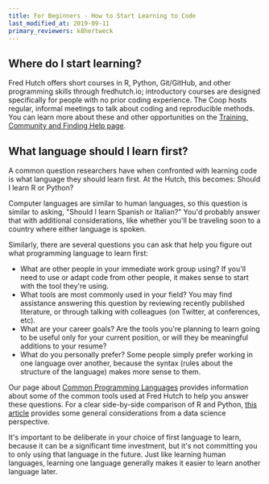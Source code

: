 ```yaml
---
title: For Beginners - How to Start Learning to Code
last_modified_at: 2019-09-11
primary_reviewers: k8hertweck
---
```


## Where do I start learning?

Fred Hutch offers short courses in R, Python, Git/GitHub, and other programming skills through fredhutch.io; introductory courses are designed specifically for people with no prior coding experience. The Coop hosts regular, informal meetings to talk about coding and reproducible methods. You can learn more about these and other opportunities on the [Training, Community and Finding Help page](/scicomputing/reference_training/).


## What language should I learn first?

A common question researchers have when confronted with learning code is what language they should learn first. At the Hutch, this becomes: Should I learn R or Python?

Computer languages are similar to human languages, so this question is similar to asking, "Should I learn Spanish or Italian?" You'd probably answer that with additional considerations, like whether you'll be traveling soon to a country where either language is spoken.

Similarly, there are several questions you can ask that help you figure out what programming language to learn first:
- What are other people in your immediate work group using? If you'll need to use or adapt code from other people, it makes sense to start with the tool they're using.
- What tools are most commonly used in your field? You may find assistance answering this question by reviewing recently published literature, or through talking with colleagues (on Twitter, at conferences, etc).
- What are your career goals? Are the tools you're planning to learn going to be useful only for your current position, or will they be meaningful additions to your resume?
- What do you personally prefer? Some people simply prefer working in one language over another, because the syntax (rules about the structure of the language) makes more sense to them.

Our page about [Common Programming Languages](/scicomputing/software_languages/) provides information about some of the common tools used at Fred Hutch to help you answer these questions. For a clear side-by-side comparison of R and Python, [this article](https://medium.com/@data_driven/python-vs-r-for-data-science-and-the-winner-is-3ebb1a968197) provides some general considerations from a data science perspective.

It's important to be deliberate in your choice of first language to learn, because it can be a significant time investment, but it's not committing you to only using that language in the future. Just like learning human languages, learning one language generally makes it easier to learn another language later.
